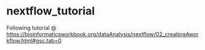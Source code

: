 # nextflow_tutorial
Following tutorial @ https://bioinformaticsworkbook.org/dataAnalysis/nextflow/02_creatingAworkflow.html#gsc.tab=0
